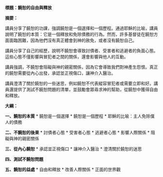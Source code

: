 **標題：饒恕的自由與釋放**

**摘要：**

講員分享了饒恕的功課，強調饒恕是一個選擇和一個歷程。通過耶穌的比喻，講員說明了饒恕的本質：它是一個釋放和免除債務的行為。然而，許多基督徒在饒恕方面面臨困難，因為他們沒有真正體會到神的赦免，或者沒有饒恕自己。

講員分享了自己的經歷，說明不饒恕會導致討債者、受害者和逃避者的負面心態。這些心態不僅影響與冒犯者之間的關係，還會影響與他人的互動。

講員強調，不饒恕會阻礙與神的親密關係，因為它會導致我們對神產生怨恨。真正的饒恕需要從內心出發，承認並正視傷口，讓神介入醫治。

講員澄清了關於饒恕的一些迷思，例如饒恕不代表縱容冒犯者或需要立即和好。講員還提供了測試不饒恕問題的清單，並鼓勵會眾尋求神的幫助，從饒恕中獲得自由和釋放。

**大綱：**

**一、饒恕的本質**
    * 饒恕是一個選擇
    * 饒恕是一個歷程
    * 耶穌的比喻：主人免除僕人的債務

**二、不饒恕的後果**
    * 討債者心態
    * 受害者心態
    * 逃避者心態
    * 影響人際關係
    * 阻礙與神的親密關係

**三、從內心饒恕**
    * 承認並正視傷口
    * 讓神介入醫治
    * 澄清關於饒恕的迷思

**四、測試不饒恕問題**

**五、饒恕的益處**
    * 自由和釋放
    * 改善人際關係
    * 正面的世界觀